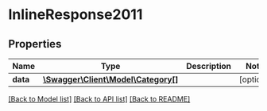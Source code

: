 # InlineResponse2011

## Properties
Name | Type | Description | Notes
------------ | ------------- | ------------- | -------------
**data** | [**\Swagger\Client\Model\Category[]**](Category.md) |  | [optional] 

[[Back to Model list]](../README.md#documentation-for-models) [[Back to API list]](../README.md#documentation-for-api-endpoints) [[Back to README]](../README.md)


